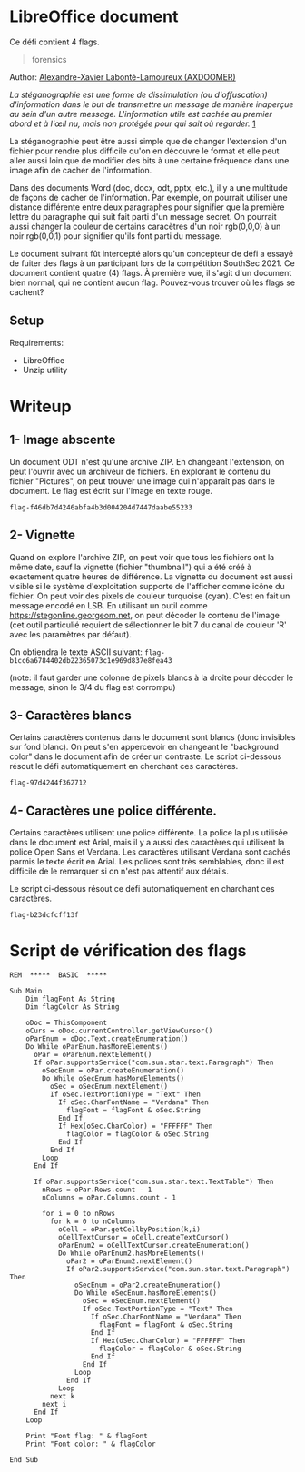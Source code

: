 # LibreOffice document

Ce défi contient 4 flags.

> forensics

Author: [Alexandre-Xavier Labonté-Lamoureux (AXDOOMER)](https://github.com/axdoomer)

_La stéganographie est une forme de dissimulation (ou d'offuscation) d'information dans le but de transmettre un message de manière inaperçue au sein d'un autre message. L'information utile est cachée au premier abord et à l'œil nu, mais non protégée pour qui sait où regarder._ [1](https://www.nomios.fr/actualite/steganographie/)

La stéganographie peut être aussi simple que de changer l'extension d'un fichier pour rendre plus difficile qu'on en découvre le format et elle peut aller aussi loin que de modifier des bits à une certaine fréquence dans une image afin de cacher de l'information. 

Dans des documents Word (doc, docx, odt, pptx, etc.), il y a une multitude de façons de cacher de l'information. Par exemple, on pourrait utiliser une distance différente entre deux paragraphes pour signifier que la première lettre du paragraphe qui suit fait parti d'un message secret. On pourrait aussi changer la couleur de certains caracètres d'un noir rgb(0,0,0) à un noir rgb(0,0,1) pour signifier qu'ils font parti du message.

Le document suivant fût intercepté alors qu'un concepteur de défi a essayé de fuiter des flags à un participant lors de la compétition SouthSec 2021. Ce document contient quatre (4) flags. À première vue, il s'agit d'un document bien normal, qui ne contient aucun flag. Pouvez-vous trouver où les flags se cachent?

## Setup

Requirements:
- LibreOffice
- Unzip utility

# Writeup

## 1- Image abscente

Un document ODT n'est qu'une archive ZIP. En changeant l'extension, on peut l'ouvrir avec un archiveur de fichiers. En explorant le contenu du fichier "Pictures", on peut trouver une image qui n'apparaît pas dans le document. Le flag est écrit sur l'image en texte rouge. 

`flag-f46db7d4246abfa4b3d004204d7447daabe55233`

## 2- Vignette

Quand on explore l'archive ZIP, on peut voir que tous les fichiers ont la même date, sauf la vignette (fichier "thumbnail") qui a été créé à exactement quatre heures de différence. La vignette du document est aussi visible si le système d'exploitation supporte de l'afficher comme icône du fichier. On peut voir des pixels de couleur turquoise (cyan). C'est en fait un message encodé en LSB. En utilisant un outil comme https://stegonline.georgeom.net, on peut décoder le contenu de l'image (cet outil particulié requiert de sélectionner le bit 7 du canal de couleur 'R' avec les paramètres par défaut). 

On obtiendra le texte ASCII suivant: `flag-b1cc6a6784402db22365073c1e969d837e8fea43`

(note: il faut garder une colonne de pixels blancs à la droite pour décoder le message, sinon le 3/4 du flag est corrompu)

## 3- Caractères blancs

Certains caractères contenus dans le document sont blancs (donc invisibles sur fond blanc). On peut s'en appercevoir en changeant le "background color" dans le document afin de créer un contraste. Le script ci-dessous résout le défi automatiquement en cherchant ces caractères. 

`flag-97d4244f362712`

## 4- Caractères une police différente. 

Certains caractères utilisent une police différente. La police la plus utilisée dans le document est Arial, mais il y a aussi des caractères qui utilisent la police Open Sans et Verdana. Les caractères utilisant Verdana sont cachés parmis le texte écrit en Arial. Les polices sont très semblables, donc il est difficile de le remarquer si on n'est pas attentif aux détails. 

Le script ci-dessous résout ce défi automatiquement en charchant ces caractères. 

`flag-b23dcfcff13f`

# Script de vérification des flags

```
REM  *****  BASIC  *****

Sub Main
    Dim flagFont As String
    Dim flagColor As String

    oDoc = ThisComponent
    oCurs = oDoc.currentController.getViewCursor()
    oParEnum = oDoc.Text.createEnumeration()
    Do While oParEnum.hasMoreElements()
      oPar = oParEnum.nextElement()
      If oPar.supportsService("com.sun.star.text.Paragraph") Then
        oSecEnum = oPar.createEnumeration()
        Do While oSecEnum.hasMoreElements()
          oSec = oSecEnum.nextElement()
          If oSec.TextPortionType = "Text" Then
            If oSec.CharFontName = "Verdana" Then
              flagFont = flagFont & oSec.String
            End If
            If Hex(oSec.CharColor) = "FFFFFF" Then
              flagColor = flagColor & oSec.String
            End If
          End If
        Loop
      End If
      
      If oPar.supportsService("com.sun.star.text.TextTable") Then
        nRows = oPar.Rows.count - 1
        nColumns = oPar.Columns.count - 1
        
        for i = 0 to nRows
          for k = 0 to nColumns
            oCell = oPar.getCellbyPosition(k,i)
            oCellTextCursor = oCell.createTextCursor()
            oParEnum2 = oCellTextCursor.createEnumeration() 
            Do While oParEnum2.hasMoreElements()
              oPar2 = oParEnum2.nextElement()
              If oPar2.supportsService("com.sun.star.text.Paragraph") Then
                oSecEnum = oPar2.createEnumeration()
                Do While oSecEnum.hasMoreElements()
                  oSec = oSecEnum.nextElement()
                  If oSec.TextPortionType = "Text" Then
                    If oSec.CharFontName = "Verdana" Then
                      flagFont = flagFont & oSec.String
                    End If
                    If Hex(oSec.CharColor) = "FFFFFF" Then
                      flagColor = flagColor & oSec.String
                    End If
                  End If
                Loop
              End If
            Loop
          next k
        next i
      End If
    Loop
    
    Print "Font flag: " & flagFont
    Print "Font color: " & flagColor

End Sub

```
